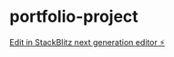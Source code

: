 # portfolio-project

[Edit in StackBlitz next generation editor ⚡️](https://stackblitz.com/~/github.com/alanis-yong/portfolio-project)